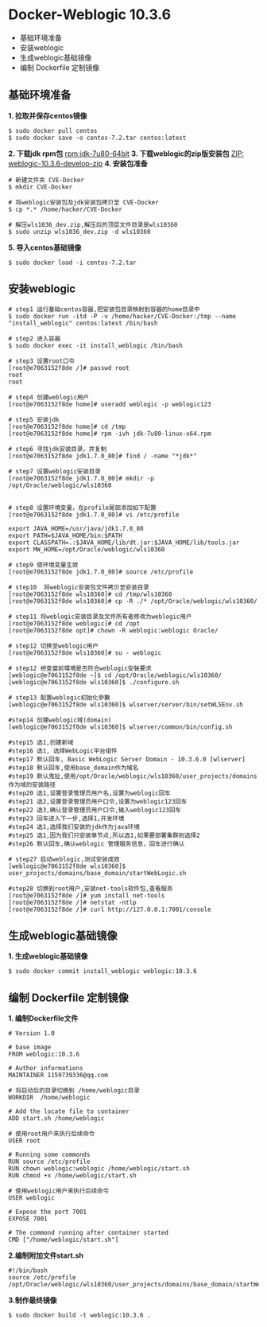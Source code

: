 # Docker-Weblogic 10.3.6 #
- 基础环境准备
- 安装weblogic
- 生成weblogic基础镜像
- 编制 Dockerfile 定制镜像
## 基础环境准备 ##
**1. 拉取并保存centos镜像**
```
$ sudo docker pull centos
$ sudo docker save -o centos-7.2.tar centos:latest
```
**2. 下载jdk rpm包**
[rpm:jdk-7u80-64bit](https://www.oracle.com/technetwork/java/javase/downloads/java-archive-downloads-javase7-521261.html#jdk-7u80-oth-JPR) 
**3. 下载weblogic的zip版安装包**
[ZIP: weblogic-10.3.6-develop-zip](https://www.oracle.com/technetwork/middleware/weblogic/downloads/wls-for-dev-1703574.html) 
**4. 安装包准备**
```
# 新建文件夹 CVE-Docker
$ mkdir CVE-Docker

# 将weblogic安装包及jdk安装包拷贝至 CVE-Docker
$ cp *.* /home/hacker/CVE-Docker

# 解压wls1036_dev.zip,解压后的顶层文件目录是wls10360
$ sudo unzip wls1036_dev.zip -d wls10360
```
**5. 导入centos基础镜像**
```
$ sudo docker load -i centos-7.2.tar
```
## 安装weblogic ##
```
# step1 运行基础centos容器,把安装包目录映射到容器的home目录中
$ sudo docker run -itd -P -v /home/hacker/CVE-Docker:/tmp --name "install_weblogic" centos:latest /bin/bash

# step2 进入容器
$ sudo docker exec -it install_weblogic /bin/bash

# step3 设置root口令
[root@e7063152f8de /]# passwd root
root
root

# step4 创建weblogic用户
[root@e7063152f8de home]# useradd weblogic -p weblogic123

# step5 安装jdk
[root@e7063152f8de home]# cd /tmp
[root@e7063152f8de home]# rpm -ivh jdk-7u80-linux-x64.rpm

# step6 寻找jdk安装目录，并复制
[root@e7063152f8de jdk1.7.0_80]# find / -name "*jdk*"

# step7 设置weblogic安装目录
[root@e7063152f8de jdk1.7.0_80]# mkdir -p /opt/Oracle/weblogic/wls10360


# step8 设置环境变量，在profile尾部添加如下配置
[root@e7063152f8de jdk1.7.0_80]# vi /etc/profile

export JAVA_HOME=/usr/java/jdk1.7.0_80
export PATH=$JAVA_HOME/bin:$PATH
export CLASSPATH=.:$JAVA_HOME/lib/dt.jar:$JAVA_HOME/lib/tools.jar
export MW_HOME=/opt/Oracle/weblogic/wls10360

# step9 使环境变量生效
[root@e7063152f8de jdk1.7.0_80]# source /etc/profile

# step10  将weblogic安装包文件拷贝至安装目录
[root@e7063152f8de wls10360]# cd /tmp/wls10360
[root@e7063152f8de wls10360]# cp -R ./* /opt/Oracle/weblogic/wls10360/

# step11 将weblogic安装目录及文件所有者修改为weblogic用户
[root@e7063152f8de weblogic]# cd /opt
[root@e7063152f8de opt]# chown -R weblogic:weblogic Oracle/

# step12 切换至weblogic用户
[root@e7063152f8de wls10360]# su - weblogic

# step12 檢查當前環境是否符合weblogic安裝要求
[weblogic@e7063152f8de ~]$ cd /opt/Oracle/weblogic/wls10360/
[weblogic@e7063152f8de wls10360]$ ./configure.sh

# step13 配置weblogic初始化參數
[weblogic@e7063152f8de wls10360]$ wlserver/server/bin/setWLSEnv.sh

#step14 创建weblogic域(domain)
[weblogic@e7063152f8de wls10360]$ wlserver/common/bin/config.sh

#step15 选1,创建新域
#step16 选1, 选择WebLogic平台组件 
#step17 默认回车, Basic WebLogic Server Domain - 10.3.6.0 [wlserver]
#step18 默认回车,使用base_domain作为域名
#step19 默认鬼扯,使用/opt/Oracle/weblogic/wls10360/user_projects/domains作为域的安装路径
#step20 选1,设置登录管理员用户名,设置为weblogic回车
#step21 选2,设置登录管理员用户口令,设置为weblogic123回车
#step22 选3,确认登录管理员用户口令,输入weblogic123回车
#step23 回车进入下一步,选择1,开发环境
#step24 选1,选择我们安装的jdk作为java环境
#step25 选1,因为我们只安装单节点,所以选1,如果要部署集群则选择2
#step26 默认回车,确认weblogic 管理服务信息，回车进行确认

# step27 启动weblogic,测试安装成效
[weblogic@e7063152f8de wls10360]$ user_projects/domains/base_domain/startWebLogic.sh

#step28 切换到root用户,安装net-tools软件包,查看服务
[root@e7063152f8de /]# yum install net-tools
[root@e7063152f8de /]# netstat -ntlp
[root@e7063152f8de /]# curl http://127.0.0.1:7001/console
```
## 生成weblogic基础镜像 ##
**1. 生成weblogic基础镜像**
```
$ sudo docker commit install_weblogic weblogic:10.3.6
```
## 编制 Dockerfile 定制镜像 ##
**1. 编制Dockerfile文件**
```
# Version 1.0

# base image
FROM weblogic:10.3.6

# Author informations
MAINTAINER 1159739336@qq.com

# 将启动后的目录切换到 /home/weblogic目录
WORKDIR  /home/weblogic

# Add the locate file to container
ADD start.sh /home/weblogic

# 使用root用户来执行后续命令
USER root

# Running some commonds
RUN source /etc/profile
RUN chown weblogic:weblogic /home/weblogic/start.sh
RUN chmod +x /home/weblogic/start.sh

# 使用weblogic用户来执行后续命令
USER weblogic

# Expose the port 7001
EXPOSE 7001

# The commond running after container started
CMD ["/home/weblogic/start.sh"]
```
**2.编制附加文件start.sh**
```
#!/bin/bash
source /etc/profile
/opt/Oracle/weblogic/wls10360/user_projects/domains/base_domain/startWebLogic.sh
```
**3.制作最终镜像**
```
$ sudo docker build -t weblogic:10.3.6 .
```
